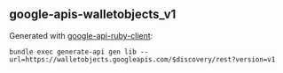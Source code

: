 ## google-apis-walletobjects_v1

Generated with [google-api-ruby-client](https://github.com/googleapis/google-api-ruby-client):

```cli
bundle exec generate-api gen lib --url=https://walletobjects.googleapis.com/$discovery/rest?version=v1
```
